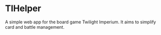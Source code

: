 # TIHelper
A simple web app for the board game Twilight Imperium. It aims to simplify card and battle management.
